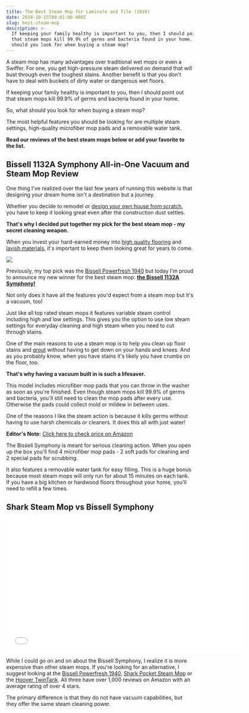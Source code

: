 ```yaml
---
title: The Best Steam Mop for Laminate and Tile (2018)
date: 2018-10-15T00:01:00.000Z
slug: best-steam-mop
description: >-
  If keeping your family healthy is important to you, then I should point out
  that steam mops kill 99.9% of germs and bacteria found in your home. So, what
  should you look for when buying a steam mop?
---
```


A steam mop has many advantages over traditional wet mops or even a Swiffer. For one, you get high-pressure steam delivered on demand that will bust through even the toughest stains. Another benefit is that you don't have to deal with buckets of dirty water or dangerous wet floors.

If keeping your family healthy is important to you, then I should point out that steam mops kill 99.9% of germs and bacteria found in your home.

So, what should you look for when buying a steam mop?

The most helpful features you should be looking for are multiple steam settings, high-quality microfiber mop pads and a removable water tank.

**Read our reviews of the best steam mops below or add your favorite to the list.**



## Bissell 1132A Symphony All-in-One Vacuum and Steam Mop Review



One thing I've realized over the last few years of running this website is that designing your dream home isn't a destination but a journey. 

Whether you decide to remodel or [design your own house from scratch](http://www.doorwaysmagazine.com/how-to-design-your-own-house/), you have to keep it looking great even after the construction dust settles.

**That's why I decided put together my pick for the best steam mop - my secret cleaning weapon.** 

When you invest your hard-earned money into [high quality flooring](http://www.doorwaysmagazine.com/laminate-vs-hardwood-flooring/) and [lavish materials](http://www.doorwaysmagazine.com/ceramic-tile-that-looks-like-wood/), it's important to keep them looking great for years to come.


<a href="https://www.amazon.com/dp/B00KR5UJN6/?tag=doorways-20" target="_blank" rel="nofollow">
<img src="http://www.doorwaysmagazine.com/wp-content/uploads/bissell_1132a_symphony_review-300x300.jpg"></a>

Previously, my top pick was the <a href="https://www.amazon.com/dp/B0091YYUAM/?tag=doorways-20" target="_blank" rel="nofollow">Bissell Powerfresh 1940</a> but today I'm proud to announce my new winner for the best steam mop: <a href="https://www.amazon.com/dp/B00KR5UJN6/?tag=doorways-20" target="_blank" rel="nofollow">**the Bissell 1132A Symphony!**</a>

Not only does it have all the features you'd expect from a steam mop but it's a vacuum, too!





Just like all top rated steam mops it features variable steam control including high and low settings. This gives you the option to use low steam settings for everyday cleaning and high steam when you need to cut through stains.





One of the main reasons to use a steam mop is to help you clean up floor stains and [grout](http://www.doorwaysmagazine.com/how-to-clean-grout/) without having to get down on your hands and knees. And as you probably know, when you have stains it's likely you have crumbs on the floor, too.



**That's why having a vacuum built in is such a lifesaver.**

This model includes microfiber mop pads that you can throw in the washer as soon as you're finished. Even though steam mops kill 99.9% of germs and bacteria, you'll still need to clean the mop pads after every use. Otherwise the pads could collect mold or mildew in between uses.

One of the reasons I like the steam action is because it kills germs without having to use harsh chemicals or cleaners. It does this all with just water!

**Editor's Note:** <a href="https://www.amazon.com/dp/B00KR5UJN6/?tag=doorways-20" target="_blank" rel="nofollow">Click here to check price on Amazon</a>

The Bissell Symphony is meant for serious cleaning action. When you open up the box you'll find 4 microfiber mop pads - 2 soft pads for cleaning and 2 special pads for scrubbing.

It also features a removable water tank for easy filling. This is a huge bonus because most steam mops will only run for about 15 minutes on each tank. If you have a big kitchen or hardwood floors throughout your home, you'll need to refill a few times.



## Shark Steam Mop vs Bissell Symphony

<iframe width="640" height="360" src="//www.youtube.com/embed/3gR0QBgrzYQ?rel=0&amp;showinfo=0" frameborder="0" allowfullscreen></iframe>

While I could go on and on about the Bissell Symphony, I realize it is more expensive than other steam mops. If you're looking for an alternative, I suggest looking at the <a href="https://www.amazon.com/dp/B0091YYUAM/?tag=doorways-20" target="_blank" rel="nofollow">Bissell Powerfresh 1940</a>, <a href="https://www.amazon.com/dp/B0028MB3HM/?tag=doorways-20" target="_blank" rel="nofollow">Shark Pocket Steam Mop</a> or the <a href="https://www.amazon.com/dp/B004Q7CK56/?tag=doorways-20" target="_blank" rel="nofollow">Hoover TwinTank</a>. All three have over 1,000 reviews on Amazon with an average rating of over 4 stars.

The primary difference is that they do not have vacuum capabilities, but they offer the same steam cleaning power.
